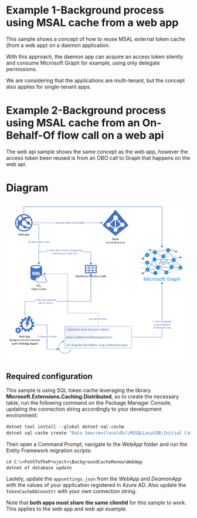 # Example 1-Background process using MSAL cache from a web app

This sample shows a concept of how to reuse MSAL external token cache (from a web app) on a daemon application. 

With this approach, the daemon app can acquire an access token silently and consume Microsoft Graph for example, using only delegate permissions.

We are considering that the applications are multi-tenant, but the concept also applies for single-tenant apps.

# Example 2-Background process using MSAL cache from an On-Behalf-Of flow call on a web api

The web api sample shows the same concept as the web app, however the access token been reused is from an OBO call to Graph that happens on the web api.

# Diagram

![Overview](./diagram.png)

## Required configuration

This sample is using SQL token cache leveraging the library **Microsoft.Extensions.Caching.Distributed**, so to create the necessary table, run the following command on the Package Manager Console, updating the connection string accordingly to your development environment:

```c#
dotnet tool install --global dotnet-sql-cache
dotnet sql-cache create "Data Source=(localdb)\MSSQLLocalDB;Initial Catalog=MsalTokenCacheDatabase;Integrated Security=True;" dbo TokenCache
```

Then open a Command Prompt, navigate to the *WebApp* folder and run the Entity Framework migration scripts:

```ph
cd C:\<PathToTheProject>\BackgroundCacheRenew\WebApp
dotnet ef database update
```

Lastely, update the `appsettings.json` from the *WebApp* and *DeamonApp* with the values of your application registered in Azure AD. Also update the `TokenCacheDbConnStr` with your own connection string.

Note that **both apps must share the same clientId** for this sample to work. This applies to the web app and web api example.
